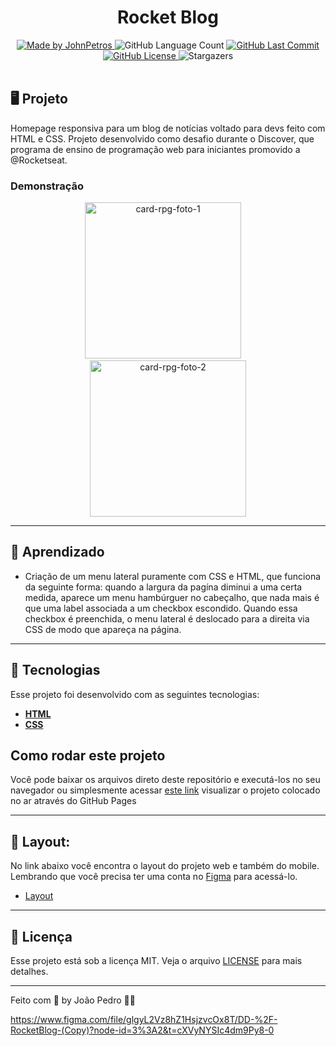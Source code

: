 <h1 align="center">
    Rocket Blog
</h1>

<div align="center">
   <a href="https://github.com/JohnPetros">
      <img alt="Made by JohnPetros" src="https://img.shields.io/badge/made%20by-JohnPetros-blueviolet">
   </a>
   <img alt="GitHub Language Count" src="https://img.shields.io/github/languages/count/JohnPetros/rocketblog">
   <a href="https://github.com/JohnPetros/rocketblog/commits/main">
      <img alt="GitHub Last Commit" src="https://img.shields.io/github/last-commit/JohnPetros/rocketblog">
   </a>
  </a>
   </a>
   <a href="https://github.com/JohnPetros/rocketblog/blob/main/LICENSE.md">
      <img alt="GitHub License" src="https://img.shields.io/github/license/JohnPetros/rocketblog">
   </a>
    <img alt="Stargazers" src="https://img.shields.io/github/stars/JohnPetros/rocketblog?style=social">
</div>

<br>

## 🖥️ Projeto

Homepage responsiva para um blog de notícias voltado para devs feito com HTML e CSS. Projeto desenvolvido como desafio  durante o Discover, que programa de ensino de programação web para iniciantes promovido a @Rocketseat.

### Demonstração
<div align="center">
    <img width="250" alt="card-rpg-foto-1" src=".github/rocketblog-1.jpg" />
    &nbsp;&nbsp;&nbsp;
    <img width="250" alt="card-rpg-foto-2" src=".github/rocketblog-2.jpg" />
</div>

---


## 📖 Aprendizado

- Criação de um menu lateral puramente com CSS e HTML, que funciona da seguinte forma: quando a largura da pagína diminui a uma certa medida, aparece um menu hambúrguer no cabeçalho, que nada mais é que uma label associada a um checkbox escondido. Quando essa checkbox é preenchida, o menu lateral é deslocado para a direita via CSS de modo que apareça na página. 


---

## 🚀 Tecnologias

Esse projeto foi desenvolvido com as seguintes tecnologias:

- **[HTML](https://developer.mozilla.org/pt-BR/docs/Web/HTML)**
- **[CSS](https://developer.mozilla.org/pt-BR/docs/Web/CSS)**

## Como rodar este projeto

Você pode baixar os arquivos direto deste repositório e executá-los no seu navegador ou simplesmente acessar [este link](https://johnpetros.github.io/rocketblog/) visualizar o projeto colocado no ar através do GitHub Pages

---

## 🎨 Layout:
No link abaixo você encontra o layout do projeto web e também do mobile. Lembrando que você precisa ter uma conta no [Figma](http://figma.com/) para acessá-lo.

- [Layout](https://www.figma.com/file/glgyL2Vz8hZ1HsjzvcOx8T/DD-%2F-RocketBlog-(Copy)?node-id=3%3A2&t=cXVyNYSIc4dm9Py8-0)

---

## :memo: Licença

Esse projeto está sob a licença MIT. Veja o arquivo [LICENSE](LICENSE) para mais detalhes.

---

Feito com 💜 by João Pedro 👋🏻

https://www.figma.com/file/glgyL2Vz8hZ1HsjzvcOx8T/DD-%2F-RocketBlog-(Copy)?node-id=3%3A2&t=cXVyNYSIc4dm9Py8-0